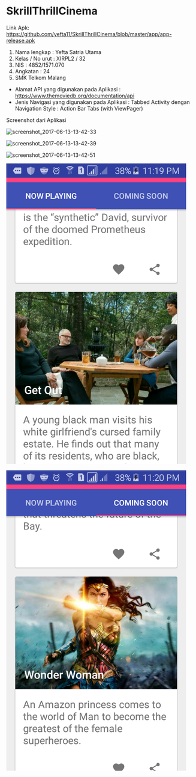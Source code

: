 # SkrillThrillCinema
Link Apk: https://github.com/yefta11/SkrillThrillCinema/blob/master/app/app-release.apk

1. Nama lengkap : Yefta Satria Utama
2. Kelas / No urut : XIRPL2 / 32
3. NIS : 4852/1571.070
4. Angkatan : 24
5. SMK Telkom Malang

* Alamat API yang digunakan pada Aplikasi : https://www.themoviedb.org/documentation/api
* Jenis Navigasi yang digunakan pada Aplikasi : Tabbed Activity dengan Navigation Style : Action Bar Tabs (with ViewPager)

Screenshot dari Aplikasi

![screenshot_2017-06-13-13-42-33](https://user-images.githubusercontent.com/22299172/27069369-9381a410-503e-11e7-8d51-e8908227a4b2.png)

![screenshot_2017-06-13-13-42-39](https://user-images.githubusercontent.com/22299172/27069368-937e0b2a-503e-11e7-8e9e-16729c82f09c.png)

![screenshot_2017-06-13-13-42-51](https://user-images.githubusercontent.com/22299172/27069367-937dc048-503e-11e7-8bde-b58f0ccc692a.png)

![ScreenShoot](https://github.com/yefta11/SkrillThrillCinema/blob/master/Screenshot_2017-05-14-23-19-33.png "")

![ScreenShoot](https://github.com/yefta11/SkrillThrillCinema/blob/master/Screenshot_2017-05-14-23-20-13.png "")
